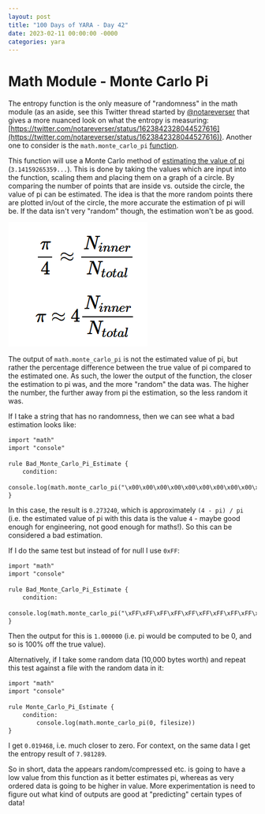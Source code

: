 ```yaml
---
layout: post
title: "100 Days of YARA - Day 42"
date: 2023-02-11 00:00:00 -0000
categories: yara
---
```


# Math Module - Monte Carlo Pi
The entropy function is the only measure of "randomness" in the math module (as an aside, see this Twitter thread started by [@notareverser](https://twitter.com/notareverser) that gives a more nuanced look on what the entropy is measuring: [https://twitter.com/notareverser/status/1623842328044527616](https://twitter.com/notareverser/status/1623842328044527616)). Another one to consider is the `math.monte_carlo_pi` [function](https://yara.readthedocs.io/en/stable/modules/math.html#c.monte_carlo_pi).

This function will use a Monte Carlo method of [estimating the value of pi](https://academo.org/demos/estimating-pi-monte-carlo/) (`3.14159265359...`). This is done by taking the values which are input into the function, scaling them and placing them on a graph of a circle. By comparing the number of points that are inside vs. outside the circle, the value of pi can be estimated. The idea is that the more random points there are plotted in/out of the circle, the more accurate the estimation of pi will be. If the data isn't very "random" though, the estimation won't be as good.

![Estimation of pi using Monte Carlo method](/assets/2023-02-11_monte_carlo_pi_estimate.png)

The output of `math.monte_carlo_pi` is not the estimated value of pi, but rather the percentage difference between the true value of pi compared to the estimated one. As such, the lower the output of the function, the closer the estimation to pi was, and the more "random" the data was. The higher the number, the further away from pi the estimation, so the less random it was.

If I take a string that has no randomness, then we can see what a bad estimation looks like:
```
import "math"
import "console"

rule Bad_Monte_Carlo_Pi_Estimate {
    condition:
        console.log(math.monte_carlo_pi("\x00\x00\x00\x00\x00\x00\x00\x00\x00\x00\x00\x00\x00\x00\x00\x00\x00"))
}
```

In this case, the result is `0.273240`, which is approximately `(4 - pi) / pi` (i.e. the estimated value of pi with this data is the value `4` - maybe good enough for engineering, not good enough for maths!). So this can be considered a bad estimation.

If I do the same test but instead of for null I use `0xFF`:
```
import "math"
import "console"

rule Bad_Monte_Carlo_Pi_Estimate {
    condition:
        console.log(math.monte_carlo_pi("\xFF\xFF\xFF\xFF\xFF\xFF\xFF\xFF\xFF\xFF\xFF\xFF\xFF\xFF\xFF\xFF\xFF"))
}
```

Then the output for this is `1.000000` (i.e. pi would be computed to be 0, and so is 100% off the true value).

Alternatively, if I take some random data (10,000 bytes worth) and repeat this test against a file with the random data in it:
```
import "math"
import "console"

rule Monte_Carlo_Pi_Estimate {
    condition:
        console.log(math.monte_carlo_pi(0, filesize))
}
```

I get `0.019468`, i.e. much closer to zero. For context, on the same data I get the entropy result of `7.981289`.

So in short, data the appears random/compressed etc. is going to have a low value from this function as it better estimates pi, whereas as very ordered data is going to be higher in value. More experimentation is need to figure out what kind of outputs are good at "predicting" certain types of data!